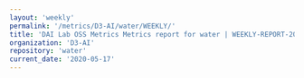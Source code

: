 ```yaml
---
layout: 'weekly'
permalink: '/metrics/D3-AI/water/WEEKLY/'
title: 'DAI Lab OSS Metrics Metrics report for water | WEEKLY-REPORT-2020-05-17'
organization: 'D3-AI'
repository: 'water'
current_date: '2020-05-17'
---
```

